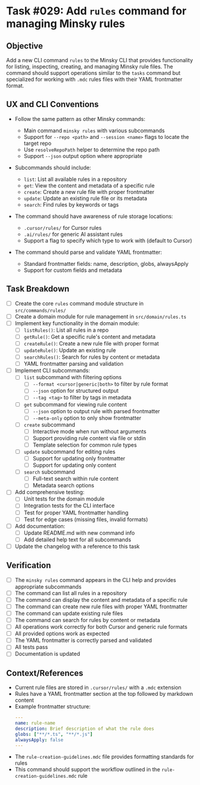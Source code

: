 # Task #029: Add `rules` command for managing Minsky rules

## Objective

Add a new CLI command `rules` to the Minsky CLI that provides functionality for listing, inspecting, creating, and managing Minsky rule files. The command should support operations similar to the `tasks` command but specialized for working with `.mdc` rules files with their YAML frontmatter format.

## UX and CLI Conventions

- Follow the same pattern as other Minsky commands:

  - Main command `minsky rules` with various subcommands
  - Support for `--repo <path>` and `--session <name>` flags to locate the target repo
  - Use `resolveRepoPath` helper to determine the repo path
  - Support `--json` output option where appropriate

- Subcommands should include:

  - `list`: List all available rules in a repository
  - `get`: View the content and metadata of a specific rule
  - `create`: Create a new rule file with proper frontmatter
  - `update`: Update an existing rule file or its metadata
  - `search`: Find rules by keywords or tags

- The command should have awareness of rule storage locations:

  - `.cursor/rules/` for Cursor rules
  - `.ai/rules/` for generic AI assistant rules
  - Support a flag to specify which type to work with (default to Cursor)

- The command should parse and validate YAML frontmatter:
  - Standard frontmatter fields: name, description, globs, alwaysApply
  - Support for custom fields and metadata

## Task Breakdown

- [ ] Create the core `rules` command module structure in `src/commands/rules/`
- [ ] Create a domain module for rule management in `src/domain/rules.ts`
- [ ] Implement key functionality in the domain module:
  - [ ] `listRules()`: List all rules in a repo
  - [ ] `getRule()`: Get a specific rule's content and metadata
  - [ ] `createRule()`: Create a new rule file with proper format
  - [ ] `updateRule()`: Update an existing rule
  - [ ] `searchRules()`: Search for rules by content or metadata
  - [ ] YAML frontmatter parsing and validation
- [ ] Implement CLI subcommands:
  - [ ] `list` subcommand with filtering options
    - [ ] `--format <cursor|generic|both>` to filter by rule format
    - [ ] `--json` option for structured output
    - [ ] `--tag <tag>` to filter by tags in metadata
  - [ ] `get` subcommand for viewing rule content
    - [ ] `--json` option to output rule with parsed frontmatter
    - [ ] `--meta-only` option to only show frontmatter
  - [ ] `create` subcommand
    - [ ] Interactive mode when run without arguments
    - [ ] Support providing rule content via file or stdin
    - [ ] Template selection for common rule types
  - [ ] `update` subcommand for editing rules
    - [ ] Support for updating only frontmatter
    - [ ] Support for updating only content
  - [ ] `search` subcommand
    - [ ] Full-text search within rule content
    - [ ] Metadata search options
- [ ] Add comprehensive testing:
  - [ ] Unit tests for the domain module
  - [ ] Integration tests for the CLI interface
  - [ ] Test for proper YAML frontmatter handling
  - [ ] Test for edge cases (missing files, invalid formats)
- [ ] Add documentation:
  - [ ] Update README.md with new command info
  - [ ] Add detailed help text for all subcommands
- [ ] Update the changelog with a reference to this task

## Verification

- [ ] The `minsky rules` command appears in the CLI help and provides appropriate subcommands
- [ ] The command can list all rules in a repository
- [ ] The command can display the content and metadata of a specific rule
- [ ] The command can create new rule files with proper YAML frontmatter
- [ ] The command can update existing rule files
- [ ] The command can search for rules by content or metadata
- [ ] All operations work correctly for both Cursor and generic rule formats
- [ ] All provided options work as expected
- [ ] The YAML frontmatter is correctly parsed and validated
- [ ] All tests pass
- [ ] Documentation is updated

## Context/References

- Current rule files are stored in `.cursor/rules/` with a `.mdc` extension
- Rules have a YAML frontmatter section at the top followed by markdown content
- Example frontmatter structure:
  ```yaml
  ---
  name: rule-name
  description: Brief description of what the rule does
  globs: ["**/*.ts", "**/*.js"]
  alwaysApply: false
  ---
  ```
- The `rule-creation-guidelines.mdc` file provides formatting standards for rules
- This command should support the workflow outlined in the `rule-creation-guidelines.mdc` rule

